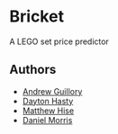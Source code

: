 Bricket
=======
A LEGO set price predictor

Authors
-------
* [Andrew Guillory](https://github.com/aguill79)
* [Dayton Hasty](https://github.com/dayt0n)
* [Matthew Hise](https://github.com/portspins)
* [Daniel Morris](https://github.com/dwmUAH)
